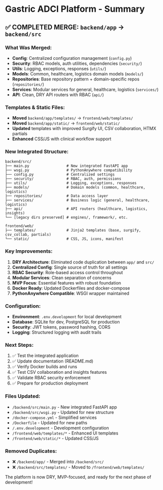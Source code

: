 # Gastric ADCI Platform - Summary

## ✅ COMPLETED MERGE: `backend/app` → `backend/src`

### What Was Merged:
- **Config**: Centralized configuration management (`config.py`)
- **Security**: RBAC models, auth utilities, dependencies (`security/`)
- **Utils**: Logging, exceptions, responses (`utils/`)
- **Models**: Common, healthcare, logistics domain models (`models/`)
- **Repositories**: Base repository pattern + domain-specific repos (`repositories/`)
- **Services**: Modular services for general, healthcare, logistics (`services/`)
- **API**: Clean, DRY API routers with RBAC (`api/`)

### Templates & Static Files:
- **Moved** `backend/app/templates/` → `frontend/web/templates/`
- **Moved** `backend/app/static/` → `frontend/web/static/`
- **Updated** templates with improved Surgify UI, CSV collaboration, HTMX partials
- **Enhanced** CSS/JS with clinical workflow support

### New Integrated Structure:
```
backend/src/
├── main.py                 # New integrated FastAPI app
├── wsgi.py                 # PythonAnywhere compatibility
├── config.py               # Centralized settings
├── security/               # RBAC, auth, permissions
├── utils/                  # Logging, exceptions, responses
├── models/                 # Domain models (common, healthcare, logistics)
├── repositories/           # Data access layer
├── services/               # Business logic (general, healthcare, logistics)
├── api/                    # API routers (healthcare, logistics, insights)
└── [legacy dirs preserved] # engines/, framework/, etc.

frontend/web/
├── templates/              # Jinja2 templates (base, surgify, csv_collab, partials)
└── static/                 # CSS, JS, icons, manifest
```

### Key Improvements:
1. **DRY Architecture**: Eliminated code duplication between `app/` and `src/`
2. **Centralized Config**: Single source of truth for all settings
3. **RBAC Security**: Role-based access control throughout
4. **Modular Services**: Clean separation of concerns
5. **MVP Focus**: Essential features with robust foundation
6. **Docker Ready**: Updated Dockerfiles and docker-compose
7. **PythonAnywhere Compatible**: WSGI wrapper maintained

### Configuration:
- **Environment**: `.env.development` for local development
- **Database**: SQLite for dev, PostgreSQL for production
- **Security**: JWT tokens, password hashing, CORS
- **Logging**: Structured logging with audit trails

### Next Steps:
1. ✅ Test the integrated application
2. ✅ Update documentation (README.md)
3. ✅ Verify Docker builds and runs
4. ✅ Test CSV collaboration and insights features
5. ✅ Validate RBAC security enforcement
6. ✅ Prepare for production deployment

### Files Updated:
- `/backend/src/main.py` - New integrated FastAPI app
- `/backend/src/wsgi.py` - Updated for new structure
- `/docker-compose.yml` - Simplified services
- `/Dockerfile` - Updated for new paths
- `/.env.development` - Development configuration
- `/frontend/web/templates/*` - Enhanced UI templates
- `/frontend/web/static/*` - Updated CSS/JS

### Removed Duplicates:
- ❌ `/backend/app/` - Merged into `/backend/src/`
- ❌ `/backend/src/templates/` - Moved to `/frontend/web/templates/`

The platform is now DRY, MVP-focused, and ready for the next phase of development!
